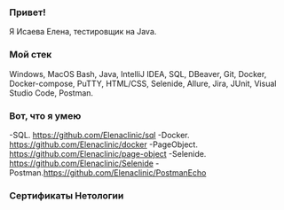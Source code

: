 ### Привет!
Я Исаева Елена, тестировщик на Java.

### Мой стек
Windows, MacOS Bash, Java, IntelliJ IDEA, SQL, DBeaver, Git, Docker, Docker-compose, PuTTY, HTML/CSS, Selenide, Allure, Jira, JUnit, Visual Studio Code, Postman.

### Вот, что я умею

-SQL. https://github.com/Elenaclinic/sql
-Docker. https://github.com/Elenaclinic/docker
-PageObject. https://github.com/Elenaclinic/page-object
-Selenide. https://github.com/Elenaclinic/Selenide
-Postman.https://github.com/Elenaclinic/PostmanEcho

### Сертификаты Нетологии

